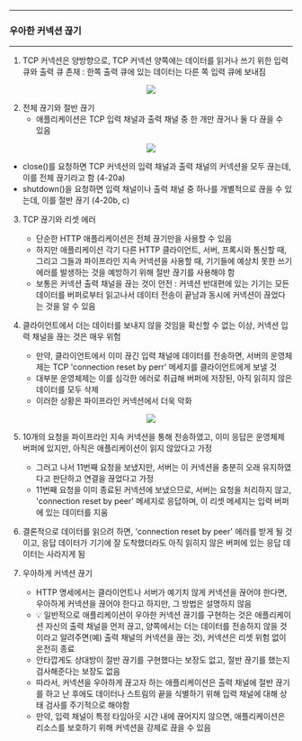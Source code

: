 -----
### 우아한 커넥션 끊기
-----
1. TCP 커넥션은 양방향으로, TCP 커넥션 양쪽에는 데이터를 읽거나 쓰기 위한 입력 큐와 출력 큐 존재 : 한쪽 출력 큐에 있는 데이터는 다른 쪽 입력 큐에 보내짐
<div align="center">
<img src="https://github.com/user-attachments/assets/063071f9-84f8-481c-a8c9-1e0c79caca5b">
</div>

2. 전체 끊기와 절반 끊기
   - 애플리케이션은 TCP 입력 채널과 출력 채널 중 한 개만 끊거나 둘 다 끊을 수 있음
<div align="center">
<img src="https://github.com/user-attachments/assets/1ba0ae1a-78ec-43ed-8391-a3f34bf24cb6">
</div>

   - close()를 요청하면 TCP 커넥션의 입력 채널과 출력 채널의 커넥션을 모두 끊는데, 이를 전체 끊기라고 함 (4-20a)
   - shutdown()을 요청하면 입력 채널이나 출력 채널 중 하나를 개별적으로 끊을 수 있는데, 이를 절반 끊기 (4-20b, c)

3. TCP 끊기와 리셋 에러
   - 단순한 HTTP 애플리케이션은 전체 끊기만을 사용할 수 있음
   - 하지만 애플리케이션 각기 다른 HTTP 클라이언트, 서버, 프록시와 통신할 때, 그리고 그들과 파이프라인 지속 커넥션을 사용할 때, 기기들에 예상치 못한 쓰기 에러를 발생하는 것을 예방하기 위해 절반 끊기를 사용해야 함
   - 보통은 커넥션 출력 채널을 끊는 것이 안전 : 커넥션 반대편에 있는 기기는 모든 데이터를 버퍼로부터 읽고나서 데이터 전송이 끝남과 동시에 커넥션이 끊었다는 것을 알 수 있음

4. 클라이언트에서 더는 데이터를 보내지 않을 것임을 확신할 수 없는 이상, 커넥션 입력 채널을 끊는 것은 매우 위험
   - 만약, 클라이언트에서 이미 끊긴 입력 채널에 데이터를 전송하면, 서버의 운영체제는 TCP 'connection reset by perr' 메세지를 클라이언트에게 보낼 것
   - 대부분 운영체제는 이를 심각한 에러로 취급해 버퍼에 저장된, 아직 읽히지 않은 데이터를 모두 삭제
   - 이러한 상황은 파이프라인 커넥션에서 더욱 악화
<div align="center">
<img src="https://github.com/user-attachments/assets/3c480581-81bb-41d6-aa91-42ec8cefec7a">
</div>

5. 10개의 요청을 파이프라인 지속 커넥션을 통해 전송하였고, 이미 응답은 운영체제 버퍼에 있지만, 아직은 애플리케이션이 읽지 않았다고 가정
   - 그러고 나서 11번째 요청을 보냈지만, 서버는 이 커넥션을 충분히 오래 유지하였다고 판단하고 연결을 끊었다고 가정
   - 11번째 요청을 이미 종료된 커넥션에 보냈으므로, 서버는 요청을 처리하지 않고, 'connection reset by peer' 메세지로 응답하며, 이 리셋 메세지는 입력 버퍼에 있는 데이터를 지움

6. 결론적으로 데이터를 읽으려 하면, 'connection reset by peer' 에러를 받게 될 것이고, 응답 데이터가 기기에 잘 도착했더라도 아직 읽히지 않은 버퍼에 있는 응답 데이터는 사라지게 됨

7. 우아하게 커넥션 끊기
   - HTTP 명세에서는 클라이언트나 서버가 예기치 않게 커넥션을 끊어야 한다면, 우아하게 커넥션을 끊어야 한다고 하지만, 그 방법은 설명하지 않음
   - 💡 일반적으로 애플리케이션이 우아한 커넥션 끊기를 구현하는 것은 애플리케이션 자신의 출력 채널을 먼저 끊고, 양쪽에서는 더는 데이터를 전송하지 않을 것이라고 알려주면(예) 출력 채널의 커넥션을 끊는 것), 커넥션은 리셋 위험 없이 온전히 종료
   - 안타깝게도 상대방이 절반 끊기를 구현했다는 보장도 없고, 절반 끊기를 했는지 검사해준다는 보장도 없음
   - 따라서, 커넥션을 우아하게 끊고자 하는 애플리케이션은 출력 채널에 절반 끊기를 하고 난 후에도 데이터나 스트림의 끝을 식별하기 위해 입력 채널에 대해 상태 검사를 주기적으로 해야함
   - 만약, 입력 채널이 특정 타임아웃 시간 내에 끊어지지 않으면, 애플리케이션은 리소스를 보호하기 위해 커넥션을 강제로 끊을 수 있음
